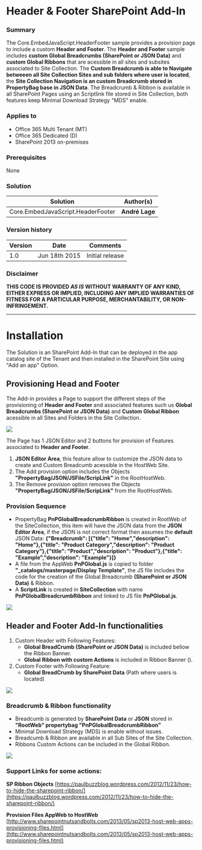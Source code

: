 # Header & Footer SharePoint Add-In #

### Summary ###
The Core.EmbedJavaScript.HeaderFooter sample provides a provision page to include a custom **Header and Footer**.
The **Header and Footer** sample includes **custom Global Breadcrumbs (SharePoint or JSON Data)** and **custom Global Ribbons** that are acessible in all sites and subsites associated to Site Collection. The **Custom Breadcrumb is able to Navigate betweeen all Site Collection Sites and sub folders where user is located**, the **Site Collection Navigation is an custom Breadcrumb stored in PropertyBag base in JSON Data**. The Breadcrumb & Ribbon is available in all SharePoint Pages using an Scriptlink file stored in Site Collection, both features keep Minimal Download Strategy "MDS" enable.

### Applies to ###
-  Office 365 Multi Tenant (MT)
-  Office 365 Dedicated (D)
-  SharePoint 2013 on-premises

### Prerequisites ###
None

### Solution ###
Solution | Author(s)
---------|----------
Core.EmbedJavaScript.HeaderFooter| **André Lage**

### Version history ###
Version  | Date | Comments
---------| -----| --------
1.0  | Jun 18th 2015 | Initial release

### Disclaimer ###
**THIS CODE IS PROVIDED *AS IS* WITHOUT WARRANTY OF ANY KIND, EITHER EXPRESS OR IMPLIED, INCLUDING ANY IMPLIED WARRANTIES OF FITNESS FOR A PARTICULAR PURPOSE, MERCHANTABILITY, OR NON-INFRINGEMENT.**


----------

# Installation #
The Solution is an SharePoint Add-In that can be deployed in the app catalog site of the Tenant and then installed in the SharePoint Site using "Add an app" Option.

## Provisioning Head and Footer ##

The Add-in provides a Page to support the different steps of the provisioning of **Header and Footer** and associated features such us **Global Breadcrumbs (SharePoint or JSON Data)** and **Custom Global Ribbon** acessible in all Sites and Folders in the Site Collection.

![](http://i.imgur.com/co8aq8I.png)

The Page has 1 JSON Editor and 2 buttons for provision of Features associated to **Header and Footer**.

1. **JSON Editor Area**, this feature allow to customize the JSON data to create and Custom Breadcumb acessible in the HostWeb Site.
2. The Add provision option includes the Objects **"PropertyBag/JSON/JSFile/ScripLink"** in the RootHostWeb.
3. The Remove provision option removes the Objects **"PropertyBag/JSON/JSFile/ScripLink"** from the RootHostWeb.

### Provision Sequence ###
- PropertyBag **PnPGlobalBreadcrumbRibbon** is created in RootWeb of the SiteCollection, this item will have the JSON data from the **JSON Editor Area**, if the JSON is not correct format then assumes the **default** JSON Data:
**{"Breadcrumb": [{"title": "Home","description": "Home"},{"title": "Product Category","description": "Product Category"},{"title": "Product","description": "Product"},{"title": "Example","description": "Example"}]}**
- A file from the AppWeb **PnPGlobal.js** is copied to folder **"_catalogs/masterpage/Display Template"**, the JS file includes the code for the creation of the Global Breadcrumb **(SharePoint or JSON Data)** & Ribbon. 
- A **ScriptLink** is created in **SiteCollection** with name **PnPGlobalBreadcrumbRibbon** and linked to JS file **PnPGlobal.js**.

![](http://i.imgur.com/9uRUT6H.png)

## Header and Footer Add-In functionalities ##
1. Custom Header with Following Features:
    * **Global BreadCrumb (SharePoint or JSON Data)** is included bellow the Ribbon Banner.
    * **Global Ribbon with custom Actions** is included in Ribbon Banner ().
2. Custom Footer with Following Feature:
    * **Global BreadCrumb by SharePoint Data** (Path where users is located)

![](http://i.imgur.com/RXfIitR.png)

### Breadcrumb & Ribbon functionality ###
- Breadcumb is generated by **SharePoint Data** or **JSON** stored in **"RootWeb" propertybag "PnPGlobalBreadcrumbRibbon"**
- Minimal Download Strategy (MDS) is enable without issues.
- Breadcumb & Ribbon are available in all Sub Sites of the Site Collection.
- Ribbons Custom Actions can be included in the Global Ribbon.

![](http://i.imgur.com/bEF5uHX.png)


### Support Links for some actions: ###
**SP Ribbon Objects**
[https://paulbuzzblog.wordpress.com/2012/11/23/how-to-hide-the-sharepoint-ribbon/](https://paulbuzzblog.wordpress.com/2012/11/23/how-to-hide-the-sharepoint-ribbon/)

**Provision Files AppWeb to HostWeb**
[http://www.sharepointnutsandbolts.com/2013/05/sp2013-host-web-apps-provisioning-files.html](http://www.sharepointnutsandbolts.com/2013/05/sp2013-host-web-apps-provisioning-files.html)
